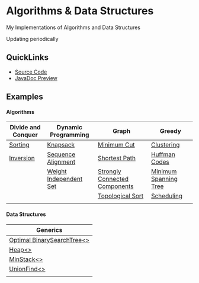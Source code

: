 # Algorithms & Data Structures
My Implementations of Algorithms and Data Structures

Updating periodically

## QuickLinks
- [Source Code](/Algorithms/src/my)
- [JavaDoc Preview](https://htmlpreview.github.io/?https://github.com/JialeHu/Algorithms-DataStructures/blob/master/Algorithms/doc/index.html)

## Examples
#### Algorithms 
  | Divide and Conquer | Dynamic Programming | Graph | Greedy |
  | --- | --- | --- | --- |
  | [Sorting](/Algorithms/src/my/algorithms/ArraySort.java) | [Knapsack](/Algorithms/src/my/algorithms/Knapsack.java) | [Minimum Cut](/Algorithms/src/my/algorithms/MinCut.java)| [Clustering](/Algorithms/src/my/algorithms/Clustering.java) |
  | [Inversion](/Algorithms/src/my/algorithms/Inversion.java) | [Sequence Alignment](/Algorithms/src/my/algorithms/SequenceAlignment.java) | [Shortest Path](/Algorithms/src/my/algorithms/ShortestPath.java) | [Huffman Codes](/Algorithms/src/my/algorithms/HuffmanCoding.java) |
  |  | [Weight Independent Set](/Algorithms/src/my/algorithms/WeightIndependentSet.java) | [Strongly Connected Components](/Algorithms/src/my/algorithms/StronglyConnectedComponents.java) | [Minimum Spanning Tree](/Algorithms/src/my/algorithms/MinimumSpanningTree.java) |
  ||| [Topological Sort](/Algorithms/src/my/algorithms/TopologicalSort.java) | [Scheduling](/Algorithms/src/my/algorithms/Scheduling.java) |
  ||||


#### Data Structures
  | Generics |
  | --- |
  | [Optimal BinarySearchTree<>](/Algorithms/src/my/data_structures/BinarySearchTree.java) |
  | [Heap<>](/Algorithms/src/my/data_structures/Heap.java) |
  | [MinStack<>](/Algorithms/src/my/data_structures/MinStack.java) |
  | [UnionFind<>](/Algorithms/src/my/data_structures/UnionFind.java) |
  ||
